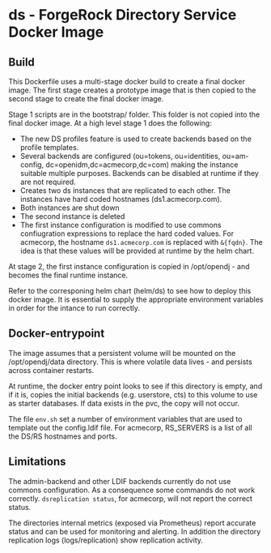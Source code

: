 # ds - ForgeRock Directory Service Docker Image


## Build

This Dockerfile uses a multi-stage docker build to create a final docker image. The first stage creates a
prototype image that is then copied to the second stage to create the final docker image.

Stage 1 scripts are in the bootstrap/ folder. This folder is not copied into the final docker image. At a high level stage 1
does the following:

* The new DS profiles feature is used to create backends based on the profile templates.
* Several backends are configured (ou=tokens, ou=identities, ou=am-config, dc=openidm,dc=acmecorp,dc=com) making the instance suitable multiple
purposes. Backends can be disabled at runtime if they are not required.
* Creates two ds instances that are replicated to each other. The instances have hard coded hostnames (ds1.acmecorp.com).
* Both instances are shut down
* The second instance is deleted
* The first instance configuration is modified to use commons confiugration expressions to replace the hard
 coded values. For acmecorp, the hostname `ds1.acmecorp.com` is replaced with `&{fqdn}`. The idea is that
 these values will be provided at runtime by the helm chart.

 At stage 2, the first instance configuration is copied in /opt/opendj - and becomes the final runtime instance.

Refer to the corresponing helm chart (helm/ds) to see how to deploy this docker image. It is essential to 
supply the appropriate environment variables in order for the intance to run correctly. 

## Docker-entrypoint

The image assumes that a persistent volume will be mounted on the /opt/opendj/data directory. This is where volatile
data lives - and persists across container restarts.

At runtime, the docker entry point looks to see if this directory is empty, and if it is, copies the initial backends (e.g. userstore, cts) to this volume
to use as starter databases.  If data exists in the pvc, the copy will not occur.

The file `env.sh` set a number of environment variables that are used to template out the config.ldif file. For acmecorp,
RS_SERVERS is a list of all the DS/RS hostnames and ports. 


## Limitations

The admin-backend and other LDIF backends currently do not use commons configuration. As a consequence some commands do not work correctly. `dsreplication status`,
for acmecorp, will not report the correct status.

The directories internal metrics (exposed via Prometheus) report accurate status and can be used for monitoring and alerting. In addition
the directory replication logs (logs/replication) show replication activity.

